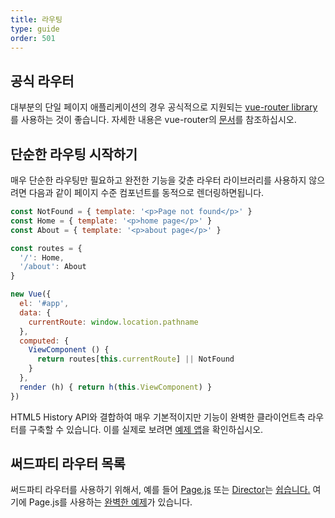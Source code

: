 ```yaml
---
title: 라우팅
type: guide
order: 501
---
```


## 공식 라우터

대부분의 단일 페이지 애플리케이션의 경우 공식적으로 지원되는 [vue-router library](https://github.com/vuejs/vue-router)를 사용하는 것이 좋습니다. 자세한 내용은 vue-router의 [문서](https://v3.router.vuejs.org/kr/)를 참조하십시오.

## 단순한 라우팅 시작하기

매우 단순한 라우팅만 필요하고 완전한 기능을 갖춘 라우터 라이브러리를 사용하지 않으려면 다음과 같이 페이지 수준 컴포넌트를 동적으로 렌더링하면됩니다.

``` js
const NotFound = { template: '<p>Page not found</p>' }
const Home = { template: '<p>home page</p>' }
const About = { template: '<p>about page</p>' }

const routes = {
  '/': Home,
  '/about': About
}

new Vue({
  el: '#app',
  data: {
    currentRoute: window.location.pathname
  },
  computed: {
    ViewComponent () {
      return routes[this.currentRoute] || NotFound
    }
  },
  render (h) { return h(this.ViewComponent) }
})
```

HTML5 History API와 결합하여 매우 기본적이지만 기능이 완벽한 클라이언트측 라우터를 구축할 수 있습니다. 이를 실제로 보려면 [예제 앱](https://github.com/chrisvfritz/vue-2.0-simple-routing-example)을 확인하십시오.

## 써드파티 라우터 목록

써드파티 라우터를 사용하기 위해서, 예를 들어 [Page.js](https://github.com/visionmedia/page.js) 또는 [Director](https://github.com/flatiron/director)는 [쉽습니다.](https://github.com/chrisvfritz/vue-2.0-simple-routing-example/compare/master...pagejs) 여기에 Page.js를 사용하는 [완벽한 예제](https://github.com/chrisvfritz/vue-2.0-simple-routing-example/tree/pagejs)가 있습니다.
